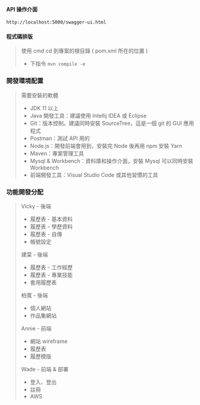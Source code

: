#### API 操作介面
<code>http://localhost:5000/swagger-ui.html</code>

#### 程式碼排版
> 使用 cmd cd 到專案的根目錄 ( pom.xml 所在的位置 )
> - 下指令 <code>mvn compile -e</code>


### 開發環境配置
> 需要安裝的軟體
> - JDK 11 以上
> - Java 開發工具：建議使用 Intellij IDEA 或 Eclipse
> - Git：版本控制。建議同時安裝 SourceTree，這是一個 git 的 GUI 應用程式
> - Postman：測試 API 用的
> - Node.js：開發前端會用到，安裝完 Node 後再用 npm 安裝 Yarn
> - Maven：專案管理工具
> - Mysql & Workbench：資料庫和操作介面，安裝 Mysql 可以同時安裝 Workbench
> - 前端開發工具：Visual Studio Code 或其他習慣的工具

### 功能開發分配
> Vicky - 後端
> - 履歷表 - 基本資料
> - 履歷表 - 學歷資料
> - 履歷表 - 自傳
> - 帳號設定
>
> 建棠 - 後端
> - 履歷表 - 工作經歷
> - 履歷表 - 專業技能
> - 套用履歷表
>
> 柏寬 - 後端
> - 個人網站
> - 作品集網站
>
> Annie - 前端
> - 網站 wireframe
> - 履歷表
> - 履歷模版
>
> Wade - 前端 & 部署
> - 登入、登出
> - 註冊
> - AWS